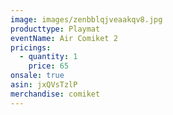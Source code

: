 ```yaml
---
image: images/zenbblqjveaakqv8.jpg
producttype: Playmat
eventName: Air Comiket 2
pricings:
  - quantity: 1
    price: 65
onsale: true
asin: jxQVsTzlP
merchandise: comiket
---
```

